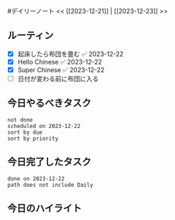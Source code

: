 #デイリーノート
<< [[2023-12-21]] | [[2023-12-23]] >>
## ルーティン
- [x] 起床したら布団を畳む ✅ 2023-12-22
- [x] Hello Chinese ✅ 2023-12-22
- [x] Super Chinese ✅ 2023-12-22
- [ ] 日付が変わる前に布団に入る
## 今日やるべきタスク
```tasks
not done
scheduled on 2023-12-22
sort by due
sort by priority
```
## 今日完了したタスク
```tasks
done on 2023-12-22
path does not include Daily
```
## 今日のハイライト
